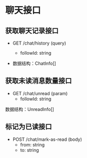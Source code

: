 # 聊天接口

## 获取聊天记录接口

- GET /chat/history (query)
  - followId: string

- 数据结构：ChatInfo[]

## 获取未读消息数量接口

- GET /chat/unread (param)
  - followId: string

数据结构：UnreadInfo[]

## 标记为已读接口

- POST /chat/mark-as-read (body)
  - from: string
  - to: string
